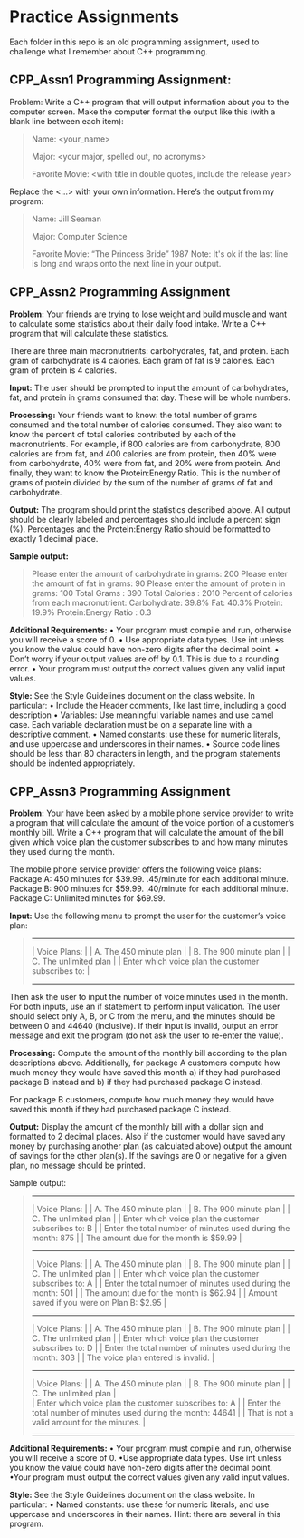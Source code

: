 # **Practice Assignments**
Each folder in this repo is an old programming assignment, used to challenge what I remember about C++ programming.

## CPP_Assn1 Programming Assignment:
Problem:
Write a C++ program that will output information about you to the computer screen.
Make the computer format the output like this (with a blank line between each item):
> Name: <your_name>
>
> Major: <your major, spelled out, no acronyms>
>
>  Favorite Movie: <with title in double quotes, include the release year>


Replace the <…> with your own information. Here’s the output from my program:
> Name: Jill Seaman
>
> Major: Computer Science
> 
> Favorite Movie: “The Princess Bride” 1987
Note: It's ok if the last line is long and wraps onto the next line in your output.


## CPP_Assn2 Programming Assignment
**Problem:** Your friends are trying to lose weight and build muscle and want to calculate some
statistics about their daily food intake. Write a C++ program that will calculate these
statistics.

There are three main macronutrients: carbohydrates, fat, and protein.
Each gram of carbohydrate is 4 calories.
Each gram of fat is 9 calories.
Each gram of protein is 4 calories.

**Input:** The user should be prompted to input the amount of carbohydrates, fat, and
protein in grams consumed that day. These will be whole numbers.

**Processing:** Your friends want to know: the total number of grams consumed and
the total number of calories consumed. They also want to know the percent of total
calories contributed by each of the macronutrients. For example, if 800 calories are
from carbohydrate, 800 calories are from fat, and 400 calories are from protein, then
40% were from carbohydrate, 40% were from fat, and 20% were from protein. And
finally, they want to know the Protein:Energy Ratio. This is the number of grams of
protein divided by the sum of the number of grams of fat and carbohydrate.

**Output:** The program should print the statistics described above. All output should be
clearly labeled and percentages should include a percent sign (%). Percentages and
the Protein:Energy Ratio should be formatted to exactly 1 decimal place.

**Sample output:**
> Please enter the amount of carbohydrate in grams: 200
> Please enter the amount of fat in grams: 90
> Please enter the amount of protein in grams: 100
> Total Grams : 390
> Total Calories : 2010
> Percent of calories from each macronutrient:
> Carbohydrate: 39.8%
> Fat: 40.3%
> Protein: 19.9%
> Protein:Energy Ratio : 0.3

**Additional Requirements:**
• Your program must compile and run, otherwise you will receive a score of 0.
• Use appropriate data types. Use int unless you know the value could have non-zero digits after the decimal point.
• Don’t worry if your output values are off by 0.1. This is due to a rounding error.
• Your program must output the correct values given any valid input values.

**Style:**
See the Style Guidelines document on the class website. In particular:
• Include the Header comments, like last time, including a good description
• Variables: Use meaningful variable names and use camel case. Each variable declaration must be on a separate line with a descriptive comment.
• Named constants: use these for numeric literals, and use uppercase and underscores in their names.
• Source code lines should be less than 80 characters in length, and the program statements should be indented appropriately.

## CPP_Assn3 Programming Assignment
**Problem:**
Your have been asked by a mobile phone service provider to write a program that will
calculate the amount of the voice portion of a customer’s monthly bill. Write a C++
program that will calculate the amount of the bill given which voice plan the customer
subscribes to and how many minutes they used during the month.

The mobile phone service provider offers the following voice plans:
Package A: 450 minutes for $39.99. .45/minute for each additional minute.
Package B: 900 minutes for $59.99. .40/minute for each additional minute.
Package C: Unlimited minutes for $69.99.

**Input:**
Use the following menu to prompt the user for the customer’s voice plan:
> ______________________________________________________
> | Voice Plans:                                       |
> | A. The 450 minute plan                             |
> | B. The 900 minute plan                             |
> | C. The unlimited plan                              |
> | Enter which voice plan the customer subscribes to: |
> ______________________________________________________
Then ask the user to input the number of voice minutes used in the month.
For both inputs, use an if statement to perform input validation. The user should select
only A, B, or C from the menu, and the minutes should be between 0 and 44640
(inclusive). If their input is invalid, output an error message and exit the program (do
not ask the user to re-enter the value).

**Processing:**
Compute the amount of the monthly bill according to the plan descriptions above.
Additionally, for package A customers compute how much money they would have saved this month 
a) if they had purchased package B instead and 
b) if they had purchased package C instead. 

For package B customers, compute how much money
they would have saved this month if they had purchased package C instead.

**Output:**
Display the amount of the monthly bill with a dollar sign and formatted to 2 decimal
places. Also if the customer would have saved any money by purchasing another plan
(as calculated above) output the amount of savings for the other plan(s). If the
savings are 0 or negative for a given plan, no message should be printed.

Sample output:
> ___________________________________________________________________
> | Voice Plans:                                                    | 
> | A. The 450 minute plan                                          | 
> | B. The 900 minute plan                                          | 
> | C. The unlimited plan                                           | 
> | Enter which voice plan the customer subscribes to: B            | 
> | Enter the total number of minutes used during the month: 875    | 
> | The amount due for the month is $59.99                          | 
> ___________________________________________________________________
> | Voice Plans:                                                    |
> | A. The 450 minute plan                                          |
> | B. The 900 minute plan                                          |
> | C. The unlimited plan                                           |
> | Enter which voice plan the customer subscribes to: A            |
> | Enter the total number of minutes used during the month: 501    |
> | The amount due for the month is $62.94                          |
> | Amount saved if you were on Plan B: $2.95                       |
> ___________________________________________________________________
> | Voice Plans:                                                    | 
> | A. The 450 minute plan                                          | 
> | B. The 900 minute plan                                          | 
> | C. The unlimited plan                                           | 
> | Enter which voice plan the customer subscribes to: D            | 
> | Enter the total number of minutes used during the month: 303    | 
> | The voice plan entered is invalid.                              | 
> ___________________________________________________________________
> | Voice Plans:                                                    | 
> | A. The 450 minute plan                                          | 
> | B. The 900 minute plan                                          | 
> | C. The unlimited plan                                           |        
> | Enter which voice plan the customer subscribes to: A            | 
> | Enter the total number of minutes used during the month: 44641  | 
> | That is not a valid amount for the minutes.                     | 
> ___________________________________________________________________

**Additional Requirements:**
• Your program must compile and run, otherwise you will receive a score of 0.
•Use appropriate data types. Use int unless you know the value could have non-zero digits after the decimal point.
•Your program must output the correct values given any valid input values.

**Style:**
See the Style Guidelines document on the class website. In particular:
• Named constants: use these for numeric literals, and use uppercase and
underscores in their names. 
Hint: there are several in this program.
